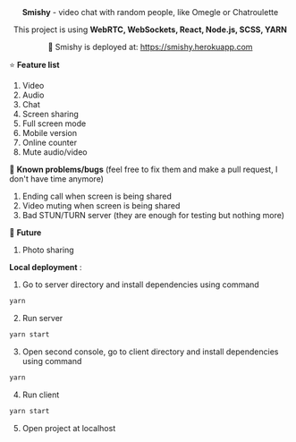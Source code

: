 <div align="center">
<b>Smishy</b> - video chat with random people, like </b>Omegle</b> or </b>Chatroulette</b>

This project is using <b>WebRTC, WebSockets, React, Node.js, SCSS, YARN</b>

🧪 </b>Smishy is deployed at</b>: https://smishy.herokuapp.com
</div>

⭐ <b>Feature list</b>
1. Video
2. Audio
3. Chat
4. Screen sharing
5. Full screen mode
6. Mobile version
7. Online counter
8. Mute audio/video

🐞 <b>Known problems/bugs</b> (feel free to fix them and make a pull request, I don't have time anymore)
1. Ending call when screen is being shared
2. Video muting when screen is being shared
3. Bad STUN/TURN server (they are enough for testing but nothing more)

🔮 <b>Future</b> 
1. Photo sharing

<b>Local deployment</b> :
1. Go to server directory and install dependencies using command
```bash
yarn
```
2. Run server
```bash
yarn start
```
3. Open second console, go to client directory and install dependencies using command
```bash
yarn
```
4. Run client
```bash
yarn start
```
5. Open project at localhost
